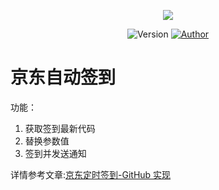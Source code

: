 <p align="center">
    <img src="https://cdn.jsdelivr.net/gh/ruicky/ruicky.github.io/2020/06/05/jd-sign/0.png">
</p>

<p align="center">
    <img alt="Version" src="https://img.shields.io/badge/release-0.0.1-blue"/>
    <a href="https://github.com/ruicky">
        <img alt="Author" src="https://img.shields.io/badge/author-ruicky-blueviolet"/>
    </a>
</p>


# 京东自动签到
功能：
1. 获取签到最新代码
2. 替换参数值
3. 签到并发送通知



详情参考文章:[京东定时签到-GitHub 实现](https://ruicky.me/2020/06/05/jd-sign/)

